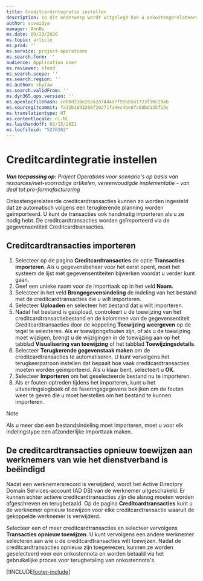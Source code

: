 ```yaml
---
title: Creditcardintegratie instellen
description: In dit onderwerp wordt uitgelegd hoe u onkostengerelateerde creditcardtransacties importeert en onderhoudt.
author: suvaidya
manager: AnnBe
ms.date: 09/23/2020
ms.topic: article
ms.prod: ''
ms.service: project-operations
ms.search.form: ''
audience: Application User
ms.reviewer: kfend
ms.search.scope: ''
ms.search.region: ''
ms.author: shylaw
ms.search.validFrom: ''
ms.dyn365.ops.version: ''
ms.openlocfilehash: cd60d338e2b2a2d74d4d7f55bb5a1723f10c29ab
ms.sourcegitcommit: fa32b1893286f20271fa4ec4be8fc68bd135f53c
ms.translationtype: HT
ms.contentlocale: nl-NL
ms.lasthandoff: 02/15/2021
ms.locfileid: "5276162"
---
```

# <a name="set-up-credit-card-integration"></a>Creditcardintegratie instellen

_**Van toepassing op:** Project Operations voor scenario's op basis van resources/niet-voorradige artikelen, vereenvoudigde implementatie - van deal tot pro-formafacturering_

Onkostengerelateerde creditcardtransacties kunnen zo worden ingesteld dat ze automatisch volgens een terugkerende planning worden geïmporteerd. U kunt de transacties ook handmatig importeren als u ze nodig hebt. De creditcardtransacties worden geïmporteerd via de gegevensentiteit Creditcardtransacties.

## <a name="import-credit-card-transactions"></a>Creditcardtransacties importeren

1. Selecteer op de pagina **Creditcardtransacties** de optie **Transacties importeren**. Als u gegevensbeheer voor het eerst opent, moet het systeem de lijst met gegevensentiteiten bijwerken voordat u verder kunt gaan.
2. Geef een unieke naam voor de importtaak op in het veld **Naam**.
3. Selecteer in het veld **Brongegevensindeling** de indeling van het bestand met de creditcardtransacties die u wilt importeren.
4. Selecteer **Uploaden** en selecteer het bestand dat u wilt importeren.
5. Nadat het bestand is geüpload, controleert u de toewijzing van het creditcardtransactiebestand en de kolommen van de gegevensentiteit Creditcardtransacties door de koppeling **Toewijzing weergeven** op de tegel te selecteren. Als er toewijzingsfouten zijn, of als u de toewijzing moet wijzigen, brengt u de wijzigingen in de toewijzing aan op het tabblad **Visualisering van toewijzing** of het tabblad **Toewijzingsdetails**.
6. Selecteer **Terugkerende gegevenstaak maken** om de creditcardtransacties te automatiseren. U kunt vervolgens het terugkeerpatroon instellen dat bepaalt hoe vaak creditcardtransacties moeten worden geïmporteerd. Als u klaar bent, selecteert u **OK**.
7. Selecteer **Importeren** om het geselecteerde bestand nu te importeren.
8. Als er fouten optreden tijdens het importeren, kunt u het uitvoeringslogboek of de faseringsgegevens bekijken om de fouten weer te geven die u moet herstellen om het bestand te kunnen importeren.

> [!NOTE]
> Als u meer dan een bestandsindeling moet importeren, moet u voor elk indelingstype een afzonderlijke importtaak maken.

## <a name="reassign-the-credit-card-transactions-for-terminated-employees"></a>De creditcardtransacties opnieuw toewijzen aan werknemers van wie het dienstverband is beëindigd

Nadat een werknemersrecord is verwijderd, wordt het Active Directory Domain Services-account (AD DS) van de werknemer uitgeschakeld. Er kunnen echter actieve creditcardtransacties zijn die alsnog moeten worden afgeschreven en terugbetaald. Op de pagina **Creditcardtransacties** kunt u de werknemer opnieuw toewijzen voor elke creditcardtransactie waaruit de gekoppelde werknemer is verwijderd.

Selecteer een of meer creditcardtransacties en selecteer vervolgens **Transacties opnieuw toewijzen**. U kunt vervolgens een andere werknemer selecteren aan wie u de creditcardtransacties wilt toewijzen. Nadat de creditcardtransacties opnieuw zijn toegewezen, kunnen ze worden geselecteerd voor een onkostennota en worden betaald via het gebruikelijke proces voor terugbetaling van onkostennota's.


[!INCLUDE[footer-include](../includes/footer-banner.md)]